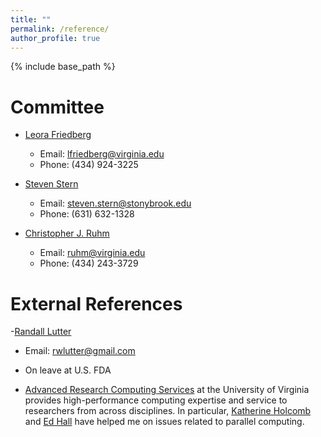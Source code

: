 ```yaml
---
title: ""
permalink: /reference/
author_profile: true
---
```


{% include base_path %}

Committee
=====
- [Leora Friedberg](http://economics.virginia.edu/people/profile/lfriedberg)
  - Email: lfriedberg@virginia.edu 
  - Phone:  (434) 924-3225 

- [Steven Stern](https://sites.google.com/site/stevensterneconomics/)
  - Email: steven.stern@stonybrook.edu
  - Phone:  (631) 632-1328

- [Christopher J. Ruhm](https://sites.google.com/site/christopherjruhm/home)
  - Email: ruhm@virginia.edu
  - Phone: (434) 243-3729

External References
=====
-[Randall Lutter](https://batten.virginia.edu/school/people/randall-lutter)
  - Email: rwlutter@gmail.com
  - On leave at U.S. FDA

- [Advanced Research Computing Services](https://arcs.virginia.edu/) at the University of Virginia provides high-performance computing expertise and service to researchers from across disciplines. In particular, [Katherine Holcomb](https://arcs.virginia.edu/staff#Katherine%20Holcomb) and [Ed Hall](https://arcs.virginia.edu/staff#Ed%20Hall) have helped me on issues related to parallel computing.
